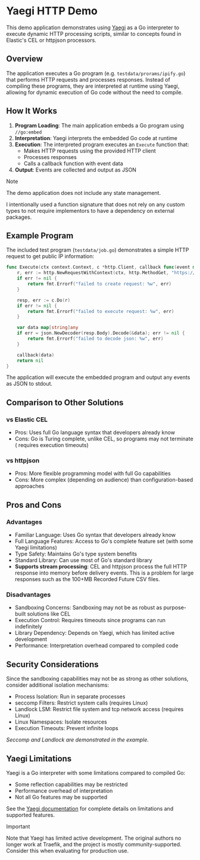 # Yaegi HTTP Demo

This demo application demonstrates
using [Yaegi](https://github.com/traefik/yaegi) as a Go interpreter to execute
dynamic HTTP processing scripts, similar to concepts found in Elastic's CEL or
httpjson processors.

## Overview

The application executes a Go program (e.g. `testdata/prorams/ipify.go`) that
performs HTTP requests and processes responses. Instead of compiling these
programs, they are interpreted at runtime using Yaegi, allowing for dynamic
execution of Go code without the need to compile.

## How It Works

1. **Program Loading**: The main application embeds a Go program using `//go:embed`
2. **Interpretation**: Yaegi interprets the embedded Go code at runtime
3. **Execution**: The interpreted program executes an `Execute` function that:
   - Makes HTTP requests using the provided HTTP client
   - Processes responses
   - Calls a callback function with event data
4. **Output**: Events are collected and output as JSON

> [!NOTE]
> The demo application does not include any state management.

I intentionally used a function signature that does not rely on any custom types
to not require implementors to have a dependency on external packages.

## Example Program

The included test program (`testdata/job.go`) demonstrates a simple HTTP request
to get public IP information:

```go
func Execute(ctx context.Context, c *http.Client, callback func(event map[string]any)) error {
    r, err := http.NewRequestWithContext(ctx, http.MethodGet, "https://api.ipify.org?format=json", nil)
    if err != nil {
        return fmt.Errorf("failed to create request: %w", err)
    }

    resp, err := c.Do(r)
    if err != nil {
        return fmt.Errorf("failed to execute request: %w", err)
    }

    var data map[string]any
    if err = json.NewDecoder(resp.Body).Decode(&data); err != nil {
        return fmt.Errorf("failed to decode json: %w", err)
    }

    callback(data)
    return nil
}
```

The application will execute the embedded program and output any events as JSON
to stdout.

## Comparison to Other Solutions

### vs Elastic CEL

- Pros: Uses full Go language syntax that developers already know
- Cons: Go is Turing complete, unlike CEL, so programs may not terminate (
  requires execution timeouts)

### vs httpjson

- Pros: More flexible programming model with full Go capabilities
- Cons: More complex (depending on audience) than configuration-based approaches

## Pros and Cons

### Advantages

- Familiar Language: Uses Go syntax that developers already know
- Full Language Features: Access to Go's complete feature set (with some Yaegi
  limitations)
- Type Safety: Maintains Go's type system benefits
- Standard Library: Can use most of Go's standard library
- **Supports stream processing**: CEL and httpjson process the full HTTP
  response into memory before delivery events. This is a problem for large
  responses such as the 100+MB Recorded Future CSV files.

### Disadvantages

- Sandboxing Concerns: Sandboxing may not be as robust as purpose-built
  solutions like CEL
- Execution Control: Requires timeouts since programs can run indefinitely
- Library Dependency: Depends on Yaegi, which has limited active development
- Performance: Interpretation overhead compared to compiled code

## Security Considerations

Since the sandboxing capabilities may not be as strong as other solutions,
consider additional isolation mechanisms:

- Process Isolation: Run in separate processes
- seccomp Filters: Restrict system calls (requires Linux)
- Landlock LSM: Restrict file system and tcp network access (requires Linux)
- Linux Namespaces: Isolate resources
- Execution Timeouts: Prevent infinite loops

_Seccomp and Landlock are demonstrated in the example._

## Yaegi Limitations

Yaegi is a Go interpreter with some limitations compared to compiled Go:

- Some reflection capabilities may be restricted
- Performance overhead of interpretation
- Not all Go features may be supported

See the [Yaegi documentation](https://github.com/traefik/yaegi) for complete
details on limitations and supported features.

> [!IMPORTANT]
> Note that Yaegi has limited active development. The original authors no longer
> work at Traefik, and the project is mostly community-supported. Consider this
> when evaluating for production use.
